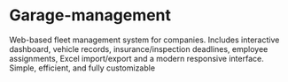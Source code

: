 # Garage-management
Web-based fleet management system for companies. Includes interactive dashboard, vehicle records, insurance/inspection deadlines, employee assignments, Excel import/export and a modern responsive interface. Simple, efficient, and fully customizable
